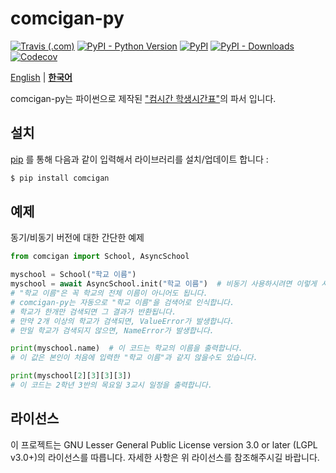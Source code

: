 # comcigan-py
[![Travis (.com)](https://img.shields.io/travis/com/Team-IF/comcigan-py?logo=travis&style=flat-square)](https://www.travis-ci.com/github/Team-IF/comcigan-py) [![PyPI - Python Version](https://img.shields.io/pypi/pyversions/comcigan?logo=python&style=flat-square)](https://pypi.org/project/comcigan/) [![PyPI](https://img.shields.io/pypi/v/comcigan?logo=python&style=flat-square)](https://pypi.org/project/comcigan/) [![PyPI - Downloads](https://img.shields.io/pypi/dm/comcigan?style=flat-square)](https://pypi.org/project/comcigan/) [![Codecov](https://img.shields.io/codecov/c/github/Team-IF/comcigan-py?logo=codecov&style=flat-square)](https://app.codecov.io/gh/Team-IF/comcigan-py) 

[English](./README.md)  |  [**한국어**](./README.ko.md)

comcigan-py는 파이썬으로 제작된 ["컴시간 학생시간표"](http://컴시간학생.kr)의 파서 입니다.
## 설치
[pip](https://pip.pypa.io/en/stable/quickstart/) 를 통해 다음과 같이 입력해서 라이브러리를 설치/업데이트 합니다 :
```sh
$ pip install comcigan
```
## 예제
동기/비동기 버전에 대한 간단한 예제
```python
from comcigan import School, AsyncSchool

myschool = School("학교 이름")
myschool = await AsyncSchool.init("학교 이름")  # 비동기 사용하시려면 이렇게 사용하세요.
# "학교 이름"은 꼭 학교의 전체 이름이 아니어도 됩니다.
# comcigan-py는 자동으로 "학교 이름"을 검색어로 인식합니다.
# 학교가 한개만 검색되면 그 결과가 반환됩니다.
# 만약 2개 이상의 학교가 검색되면, ValueError가 발생합니다.
# 만일 학교가 검색되지 않으면, NameError가 발생합니다.

print(myschool.name)  # 이 코드는 학교의 이름을 출력합니다.
# 이 값은 본인이 처음에 입력한 "학교 이름"과 같지 않을수도 있습니다.

print(myschool[2][3][3][3])
# 이 코드는 2학년 3반의 목요일 3교시 일정을 출력합니다.
```

## 라이선스
이 프로젝트는 GNU Lesser General Public License version 3.0 or later (LGPL v3.0+)의 라이선스를 따릅니다.
자세한 사항은 위 라이선스를 참조해주시길 바랍니다.
